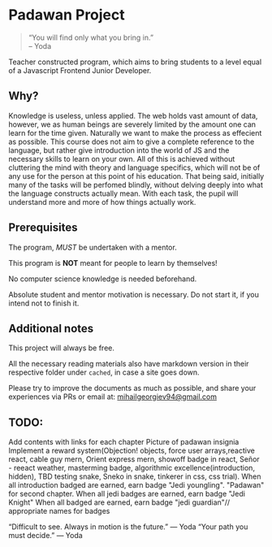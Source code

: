 # Padawan Project
> “You will find only what you bring in.” <br/>
> – Yoda

Teacher constructed program, which aims to bring students to a level equal of a Javascript Frontend Junior Developer.

## Why?
Knowledge is useless, unless applied. The web holds vast amount of data,
however, we as human beings are severely limited by the amount one can learn for
the time given. Naturally we want to make the process as effecient as
possible. This course does not aim to give a complete reference to the language,
but rather give introduction into the world of JS and the necessary skills to
learn on your own. All of this is achieved without cluttering the mind with theory and language specifics, which will not be of any use for the person at this point of his education. That being said, initially many of the tasks will be perfomed blindly, without delving deeply into what the language constructs actually mean. With each task, the pupil will understand more and more of how things actually work.

## Prerequisites
The program, _MUST_ be undertaken with a mentor.

This program is **NOT** meant for people to learn by themselves!

No computer science knowledge is needed beforehand.

Absolute student and mentor motivation is necessary. Do not start it, if you intend not to finish it.

## Additional notes
This project will always be free.

All the necessary reading materials also have markdown version in their
respective folder under `cached`, in case a site goes down.

Please try to improve the documents as much as possible, and share your experiences via PRs or email at: mihailgeorgiev94@gmail.com

## TODO:
Add contents with links for each chapter
Picture of padawan insignia
Implement a reward system(Objection! objects, force user arrays,reactive react, cable guy mern, Orient express mern, showoff badge in react, Señor - reeact weather, masterming badge, algorithmic excellence(introduction,
hidden), TBD testing snake, Sneko in snake, tinkerer in css, css trial). When all introduction badged are
earned, earn badge "Jedi youngling". "Padawan" for second chapter. When all jedi
badges are earned, earn badge "Jedi Knight" When all badged are earned, earn badge
"jedi guardian"//
appropriate names for badges


 “Difficult to see. Always in motion is the future.” — Yoda
 “Your path you must decide.” — Yoda
